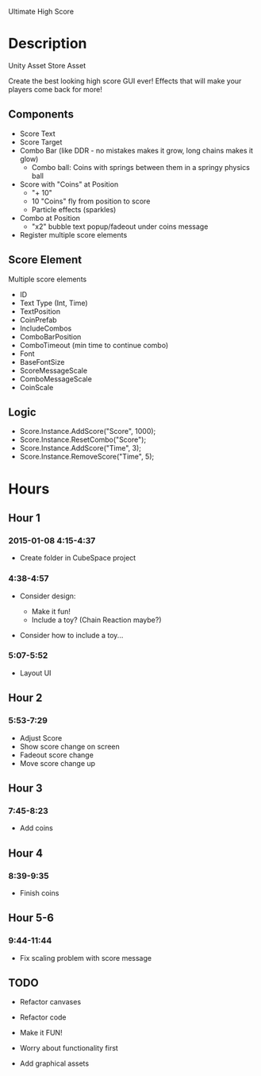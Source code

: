 Ultimate High Score

# Description

Unity Asset Store Asset

Create the best looking high score GUI ever!
Effects that will make your players come back for more!

## Components

- Score Text
- Score Target
- Combo Bar (like DDR - no mistakes makes it grow, long chains makes it glow)
	- Combo ball: Coins with springs between them in a springy physics ball
- Score with "Coins" at Position
	- "+ 10"
	- 10 "Coins" fly from position to score
	- Particle effects (sparkles)
- Combo at Position
	- "x2" bubble text popup/fadeout under coins message
- Register multiple score elements

## Score Element

Multiple score elements

- ID
- Text Type (Int, Time)
- TextPosition
- CoinPrefab
- IncludeCombos
- ComboBarPosition
- ComboTimeout (min time to continue combo)
- Font
- BaseFontSize
- ScoreMessageScale
- ComboMessageScale
- CoinScale


## Logic

- Score.Instance.AddScore("Score", 1000);
- Score.Instance.ResetCombo("Score");
- Score.Instance.AddScore("Time", 3);
- Score.Instance.RemoveScore("Time", 5); 


# Hours

## Hour 1

### 2015-01-08 4:15-4:37

- Create folder in CubeSpace project

### 4:38-4:57

- Consider design:
	- Make it fun!
	- Include a toy? (Chain Reaction maybe?)

- Consider how to include a toy...

### 5:07-5:52

- Layout UI

## Hour 2

### 5:53-7:29

- Adjust Score
- Show score change on screen
- Fadeout score change
- Move score change up

## Hour 3

### 7:45-8:23

- Add coins

## Hour 4

### 8:39-9:35

- Finish coins

## Hour 5-6

### 9:44-11:44

- Fix scaling problem with score message



## TODO

- Refactor canvases
- Refactor code

- Make it FUN!
- Worry about functionality first 

- Add graphical assets
